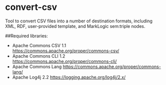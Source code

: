 # convert-csv
Tool to convert CSV files into a number of destination formats, including XML, RDF, user-provided template, and MarkLogic sem:triple nodes.

##Required libraries:
 - Apache Commons CSV 1.1 https://commons.apache.org/proper/commons-csv/
 - Apache Commons CLI 1.2 https://commons.apache.org/proper/commons-cli/
 - Apache Commons Lang https://commons.apache.org/proper/commons-lang/
 - Apache Log4j 2.2 https://logging.apache.org/log4j/2.x/ 

